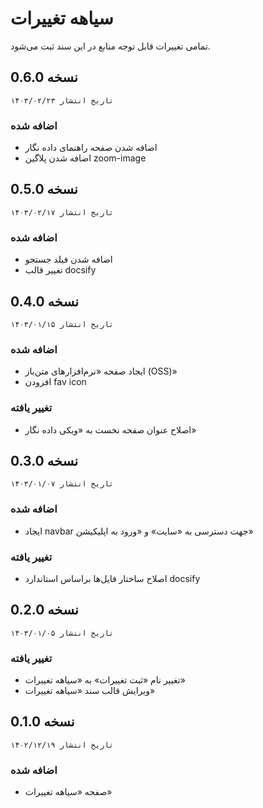 # سیاهه تغییرات
تمامی تغییرات قابل توجه منابع در این سند ثبت می‌شود.

## نسخه 0.6.0
`تاریخ انتشار ۱۴۰۳/۰۲/۲۳`

### اضافه شده
* اضافه شدن صفحه راهنمای داده نگار
* اضافه شدن پلاگین zoom-image

## نسخه 0.5.0
`تاریخ انتشار ۱۴۰۳/۰۲/۱۷`

### اضافه شده
* اضافه شدن فیلد جستجو
* تغییر قالب docsify

## نسخه 0.4.0
`تاریخ انتشار ۱۴۰۳/۰۱/۱۵`

### اضافه شده
* ایجاد صفحه «نرم‌افزارهای متن‌باز (OSS)»
* افزودن fav icon

### تغییر یافته
* اصلاح عنوان صفحه نخست به «ویکی داده نگار» 

## نسخه 0.3.0
`تاریخ انتشار ۱۴۰۳/۰۱/۰۷`

### اضافه شده
* ایجاد navbar جهت دسترسی به «سایت» و «ورود به اپلیکیشن»

### تغییر یافته
* اصلاح ساختار فایل‌ها براساس استاندارد docsify

## نسخه 0.2.0
`تاریخ انتشار ۱۴۰۳/۰۱/۰۵`

### تغییر یافته
* تغییر نام «ثبت تغییرات» به «سیاهه تغییرات»
* ویرایش قالب سند «سیاهه تغییرات»

## نسخه 0.1.0
`تاریخ انتشار ۱۴۰۲/۱۲/۱۹`

### اضافه شده
* صفحه «سیاهه تغییرات»
